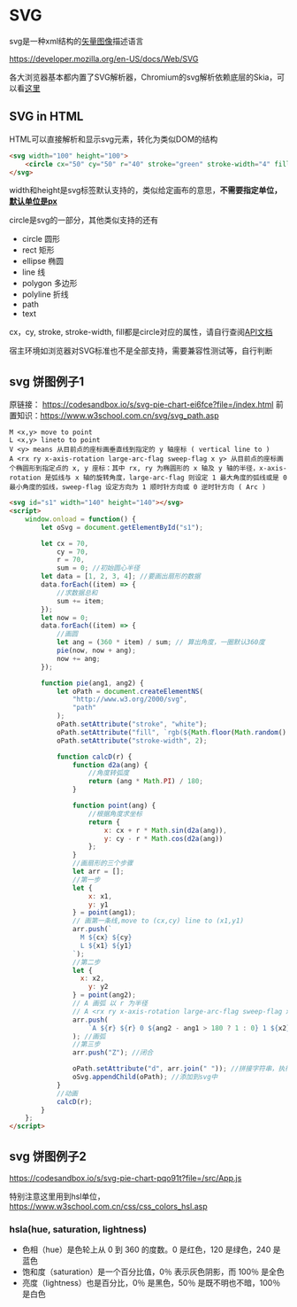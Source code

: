 # SVG

svg是一种xml结构的[矢量图像](https://en.wikipedia.org/wiki/Vector_graphics)描述语言

https://developer.mozilla.org/en-US/docs/Web/SVG

各大浏览器基本都内置了SVG解析器，Chromium的svg解析依赖底层的Skia，可以看[这里](https://chromium.googlesource.com/skia/+/chrome/m44/src/svg/parser)

## SVG in HTML

HTML可以直接解析和显示svg元素，转化为类似DOM的结构

```html
<svg width="100" height="100">
    <circle cx="50" cy="50" r="40" stroke="green" stroke-width="4" fill="yellow" />
</svg>
```

width和height是svg标签默认支持的，类似给定画布的意思，**不需要指定单位，[默认单位是px](https://www.w3.org/TR/SVG/coords.html#Units)**

circle是svg的一部分，其他类似支持的还有

* circle 圆形
* rect 矩形
* ellipse 椭圆
* line 线
* polygon 多边形
* polyline 折线 
* path
* text

cx，cy, stroke, stroke-width, fill都是circle对应的属性，请自行查阅[API文档](https://www.w3.org/TR/SVG/coords.html#Units)

宿主环境如浏览器对SVG标准也不是全部支持，需要兼容性测试等，自行判断

## svg 饼图例子1

原链接： https://codesandbox.io/s/svg-pie-chart-ei6fce?file=/index.html
前置知识：https://www.w3school.com.cn/svg/svg_path.asp

```
M <x,y> move to point
L <x,y> lineto to point
V <y> means 从目前点的座标画垂直线到指定的 y 轴座标 ( vertical line to )
A <rx ry x-axis-rotation large-arc-flag sweep-flag x y> 从目前点的座标画个椭圆形到指定点的 x, y 座标：其中 rx, ry 为椭圆形的 x 轴及 y 轴的半径，x-axis-rotation 是弧线与 x 轴的旋转角度，large-arc-flag 则设定 1 最大角度的弧线或是 0 最小角度的弧线，sweep-flag 设定方向为 1 顺时针方向或 0 逆时针方向 ( Arc )
```

```html
<svg id="s1" width="140" height="140"></svg>
<script>
    window.onload = function() {
        let oSvg = document.getElementById("s1");

        let cx = 70,
            cy = 70,
            r = 70,
            sum = 0; //初始圆心半径
        let data = [1, 2, 3, 4]; //要画出扇形的数据
        data.forEach((item) => {
            //求数据总和
            sum += item;
        });
        let now = 0;
        data.forEach((item) => {
            //画圆
            let ang = (360 * item) / sum; // 算出角度，一圈默认360度
            pie(now, now + ang);
            now += ang;
        });

        function pie(ang1, ang2) {
            let oPath = document.createElementNS(
                "http://www.w3.org/2000/svg",
                "path"
            );
            oPath.setAttribute("stroke", "white");
            oPath.setAttribute("fill", `rgb(${Math.floor(Math.random() * 256)},${Math.floor(Math.random() * 256)},${Math.floor(Math.random() * 256)})`);
            oPath.setAttribute("stroke-width", 2);

            function calcD(r) {
                function d2a(ang) {
                    //角度转弧度
                    return (ang * Math.PI) / 180;
                }

                function point(ang) {
                    //根据角度求坐标
                    return {
                        x: cx + r * Math.sin(d2a(ang)),
                        y: cy - r * Math.cos(d2a(ang))
                    };
                }
                //画扇形的三个步骤
                let arr = [];
                //第一步
                let {
                    x: x1,
                    y: y1
                } = point(ang1);
                // 画第一条线,move to (cx,cy) line to (x1,y1)
                arr.push(`
                  M ${cx} ${cy}
                  L ${x1} ${y1}
                `);
                //第二步
                let {
                  x: x2,
                    y: y2
                } = point(ang2);
                // A 画弧 以 r 为半径 
                // A <rx ry x-axis-rotation large-arc-flag sweep-flag x y> 从目前点的座标画个椭圆形到指定点的 x, y 座标：其中 rx, ry 为椭圆形的 x 轴及 y 轴的半径，x-axis-rotation 是弧线与 x 轴的旋转角度，large-arc-flag 则设定 1 最大角度的弧线或是 0 最小角度的弧线，sweep-flag 设定方向为 1 顺时针方向或 0 逆时针方向 ( Arc )
                arr.push(
                    `A ${r} ${r} 0 ${ang2 - ang1 > 180 ? 1 : 0} 1 ${x2} ${y2}`
                ); //画弧
                //第三步
                arr.push("Z"); //闭合

                oPath.setAttribute("d", arr.join(" ")); //拼接字符串，执行绘画命令
                oSvg.appendChild(oPath); //添加到svg中
            }
            //动画
            calcD(r);
        }
    };
</script>
```

## svg 饼图例子2 
https://codesandbox.io/s/svg-pie-chart-pqo91t?file=/src/App.js

特别注意这里用到hsl单位，https://www.w3school.com.cn/css/css_colors_hsl.asp

### hsla(hue, saturation, lightness)
- 色相（hue）是色轮上从 0 到 360 的度数。0 是红色，120 是绿色，240 是蓝色
- 饱和度（saturation）是一个百分比值，0％ 表示灰色阴影，而 100％ 是全色
- 亮度（lightness）也是百分比，0％ 是黑色，50％ 是既不明也不暗，100％是白色

